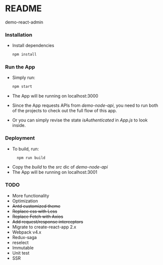 # README #

demo-react-admin

### Installation ###

* Install dependencies
    ```Bash
    npm install
    ```

### Run the App ###
 
* Simply run:
    ```Bash
    npm start
    ```
    
* The App will be running on localhost:3000
* Since the App requests APIs from _demo-node-api_, you need to run both of the projects to check out the full flow of this app.
* Or you can simply revise the state _isAuthenticated_ in _App.js_ to look inside. 

### Deployment ###  
 
* To build, run:
  ```Bash
    npm run build
    ```
* Copy the _build_ to the _src_ dic of _demo-node-api_
* The App will be running on localhost:3001


### TODO ###

* More functionality
* Optimization
* ~~Antd customized theme~~
* ~~Replace css with Less~~
* ~~Replace Fetch with Axios~~
* ~~Add request/response interceptors~~
* Migrate to create-react-app 2.x
* Webpack v4.x
* Redux-saga
* reselect
* Immutable
* Unit test
* SSR
